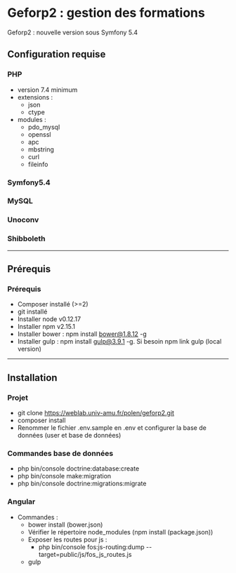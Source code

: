 Geforp2 : gestion des formations
======

Geforp2 : nouvelle version sous Symfony 5.4

Configuration requise
------------

### PHP

* version 7.4 minimum 
* extensions :
    * json
    * ctype
* modules :
    * pdo_mysql
    * openssl
    * apc
    * mbstring
    * curl
    * fileinfo

### Symfony5.4

### MySQL

### Unoconv

### Shibboleth

-----------------
Prérequis
------------

### Prérequis

- Composer installé (>=2)
- git installé
- Installer node v0.12.17
- Installer npm v2.15.1
- Installer bower : npm install bower@1.8.12 -g
- Installer gulp : npm install gulp@3.9.1 -g. Si besoin npm link gulp (local version)

-----------------
Installation
-----------------

### Projet

* git clone https://weblab.univ-amu.fr/polen/geforp2.git
* composer install
* Renommer le fichier .env.sample en .env et configurer la base de données (user et base de données)

### Commandes base de données
* php bin/console doctrine:database:create
* php bin/console make:migration
* php bin/console doctrine:migrations:migrate

### Angular
* Commandes : 
  * bower install (bower.json)
  * Vérifier le répertoire node_modules (npm install (package.json))
  * Exposer les routes pour js :
    * php bin/console fos:js-routing:dump --target=public/js/fos_js_routes.js
  * gulp 